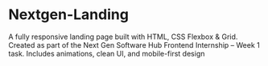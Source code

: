 # Nextgen-Landing
 A fully responsive landing page built with HTML, CSS Flexbox &amp; Grid. Created as part of the Next Gen Software Hub Frontend Internship – Week 1 task. Includes animations, clean UI, and mobile-first design
